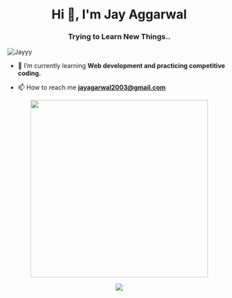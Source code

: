 <h1 align="center">Hi 👋, I'm Jay Aggarwal</h1>
<h3 align="center">Trying to Learn New Things..</h3>

<p align="left"> <img src="https://komarev.com/ghpvc/?username=Jedi-24&label=Profile%20views&color=0e75b6&style=flat" alt="Jayyy" /> </p>

- 🌱 I’m currently learning **Web development and practicing competitive coding.**

- 📫 How to reach me **jayagarwal2003@gmail.com**

</p>

<p align="center">
<img src="https://github-readme-stats.vercel.app/api?username=Jedi-24&show_icons=true&theme=dracula" width="400">
</p>

<p align="center">
<img align="center" src="https://github-readme-stats.vercel.app/api/top-langs/?username=Jedi-24&theme=tokyonight">
</p>
